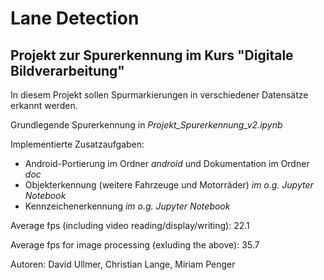 # Lane Detection
## Projekt zur Spurerkennung im Kurs "Digitale Bildverarbeitung"
In diesem Projekt sollen Spurmarkierungen in verschiedener Datensätze erkannt werden.

Grundlegende Spurerkennung in _Projekt_Spurerkennung_v2.ipynb_

Implementierte Zusatzaufgaben:
- Android-Portierung im Ordner _android_ und Dokumentation im Ordner _doc_
- Objekterkennung (weitere Fahrzeuge und Motorräder) _im o.g. Jupyter Notebook_
- Kennzeichenerkennung _im o.g. Jupyter Notebook_

Average fps (including video reading/display/writing): 22.1

Average fps for image processing (exluding the above): 35.7

Autoren: David Ullmer, Christian Lange, Miriam Penger